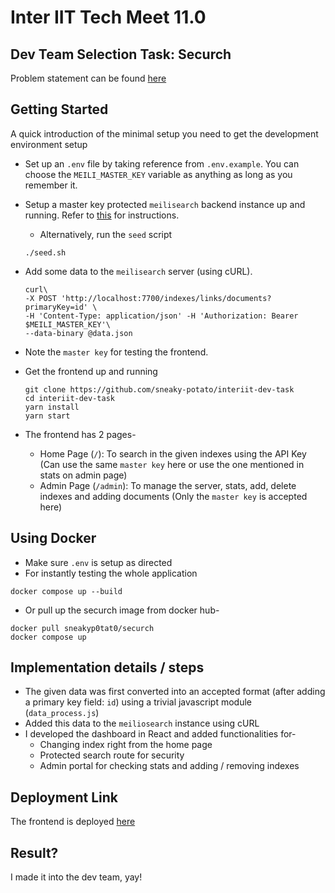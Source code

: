 # Inter IIT Tech Meet 11.0

## Dev Team Selection Task: Securch

Problem statement can be found [here](https://docs.google.com/document/d/12zAY7ysNDx3urRZWoFrQTDXwvo6xUmTtthQsxgDMbNg/edit?usp=sharing)

## Getting Started

A quick introduction of the minimal setup you need to get the development environment setup

- Set up an `.env` file by taking reference from `.env.example`. You can choose the `MEILI_MASTER_KEY` variable as anything as long as you remember it.
- Setup a master key protected `meilisearch` backend instance up and running. Refer to [this](https://docs.meilisearch.com/learn/getting_started/quick_start.html#setup-and-installation) for instructions.
  - Alternatively,  run the `seed` script

  ```shell
  ./seed.sh
  ```

- Add some data to the `meilisearch` server (using cURL).

  ```shell
  curl\
  -X POST 'http://localhost:7700/indexes/links/documents?primaryKey=id' \
  -H 'Content-Type: application/json' -H 'Authorization: Bearer $MEILI_MASTER_KEY'\
  --data-binary @data.json
  ```

- Note the `master key` for testing the frontend.
- Get the frontend up and running

  ```shell
  git clone https://github.com/sneaky-potato/interiit-dev-task
  cd interiit-dev-task
  yarn install
  yarn start
  ```

- The frontend has 2 pages-
  - Home Page (`/`): To search in the given indexes using the API Key (Can use the same `master key` here or use the one mentioned in stats on admin page)
  - Admin Page (`/admin`): To manage the server, stats, add, delete indexes and adding documents (Only the `master key` is accepted here)

## Using Docker

- Make sure `.env` is setup as directed
- For instantly testing the whole application

```shell
docker compose up --build
```

- Or pull up the securch image from docker hub-

```shell
docker pull sneakyp0tat0/securch
docker compose up 
```

## Implementation details / steps

- The given data was first converted into an accepted format (after adding a primary key field: `id`) using a trivial javascript module (`data_process.js`)
- Added this data to the `meiliosearch` instance using cURL
- I developed the dashboard in React and added functionalities for-
  - Changing index right from the home page
  - Protected search route for security
  - Admin portal for checking stats and adding / removing indexes

## Deployment Link

The frontend is deployed [here](http://elcloud.centralindia.cloudapp.azure.com:8080)

## Result?

I made it into the dev team, yay!

